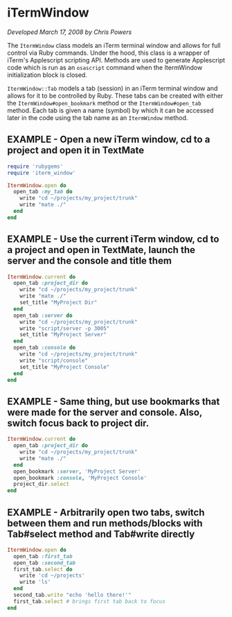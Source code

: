 # iTermWindow

*Developed March 17, 2008 by Chris Powers*

The `ItermWindow` class models an iTerm terminal window and allows for full control via Ruby commands.
Under the hood, this class is a wrapper of iTerm's Applescript scripting API. Methods are used to
generate Applescript code which is run as an `osascript` command when the ItermWindow initialization
block is closed.

`ItermWindow::Tab` models a tab (session) in an iTerm terminal window and allows for it to be controlled by Ruby.
These tabs can be created with either the `ItermWindow#open_bookmark` method or the `ItermWindow#open_tab`
method. Each tab is given a name (symbol) by which it can be accessed later in the code using
the tab name as an `ItermWindow` method.

## EXAMPLE - Open a new iTerm window, cd to a project and open it in TextMate

```ruby
require 'rubygems'
require 'iterm_window'

ItermWindow.open do
  open_tab :my_tab do
    write "cd ~/projects/my_project/trunk"
    write "mate ./"
  end
end
```

## EXAMPLE - Use the current iTerm window, cd to a project and open in TextMate, launch the server and the console and title them

```ruby
ItermWindow.current do
  open_tab :project_dir do
    write "cd ~/projects/my_project/trunk"
    write "mate ./"
    set_title "MyProject Dir"
  end
  open_tab :server do
    write "cd ~/projects/my_project/trunk"
    write "script/server -p 3005"
    set_title "MyProject Server"
  end
  open_tab :console do
    write "cd ~/projects/my_project/trunk"
    write "script/console"
    set_title "MyProject Console"
  end
end
```

## EXAMPLE - Same thing, but use bookmarks that were made for the server and console. Also, switch focus back to project dir.

```ruby
ItermWindow.current do
  open_tab :project_dir do
    write "cd ~/projects/my_project/trunk"
    write "mate ./"
  end
  open_bookmark :server, 'MyProject Server'
  open_bookmark :console, 'MyProject Console'
  project_dir.select
end
```

## EXAMPLE - Arbitrarily open two tabs, switch between them and run methods/blocks with Tab#select method and Tab#write directly

```ruby
ItermWindow.open do
  open_tab :first_tab
  open_tab :second_tab
  first_tab.select do
    write 'cd ~/projects'
    write 'ls'
  end
  second_tab.write "echo 'hello there!'"
  first_tab.select # brings first tab back to focus
end
```

